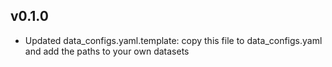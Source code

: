 ## v0.1.0

- Updated data_configs.yaml.template: copy this file to data_configs.yaml and add the paths to your own datasets
